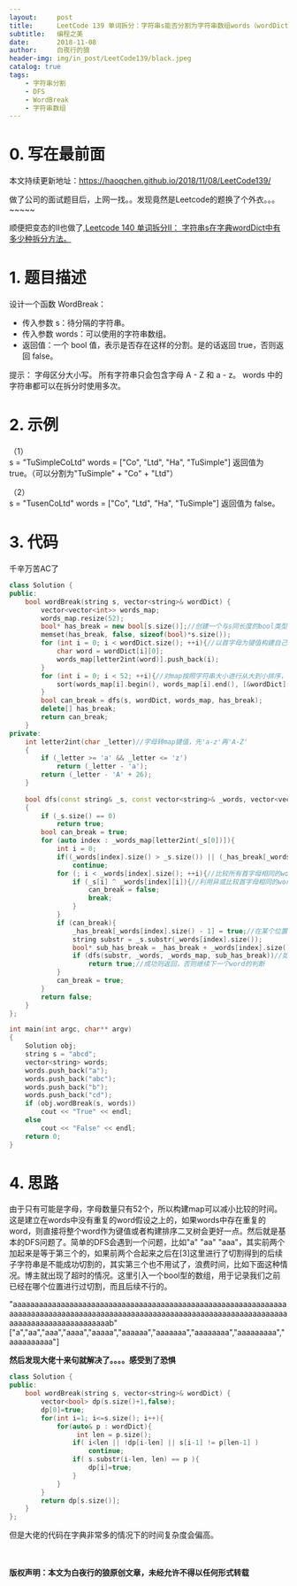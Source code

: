 ```yaml
---
layout:     post
title:      LeetCode 139 单词拆分：字符串s能否分割为字符串数组words（wordDict）中字符串的组合？（某未来公司面试题目）
subtitle:   编程之美
date:       2018-11-08
author:     白夜行的狼
header-img: img/in_post/LeetCode139/black.jpeg
catalog: true
tags:
    - 字符串分割
    - DFS
    - WordBreak
    - 字符串数组
--- 
```


# 0. 写在最前面
本文持续更新地址：<https://haoqchen.github.io/2018/11/08/LeetCode139/>

做了公司的面试题目后，上网一找。。发现竟然是Leetcode的题换了个外衣。。。~~~~~

顺便把变态的II也做了,[Leetcode 140 单词拆分II： 字符串s在字典wordDict中有多少种拆分方法。](https://haoqchen.github.io/2018/11/08/LeetCode140/)

# 1. 题目描述
设计一个函数 WordBreak：
+ 传入参数 s：待分隔的字符串。
+ 传入参数 words：可以使用的字符串数组。
+ 返回值：一个 bool 值，表示是否存在这样的分割。是的话返回 true，否则返回 false。

提示：
字母区分大小写。
所有字符串只会包含字母 A - Z 和 a - z。
words 中的字符串都可以在拆分时使用多次。

# 2. 示例
（1）  
s = "TuSimpleCoLtd"
words = ["Co", "Ltd", "Ha", "TuSimple"]
返回值为 true。（可以分割为"TuSimple" + "Co" + "Ltd"）

（2）  
s = "TusenCoLtd"
words = ["Co", "Ltd", "Ha", "TuSimple"]
返回值为 false。

# 3. 代码
千辛万苦AC了
```cpp
class Solution {
public:
    bool wordBreak(string s, vector<string>& wordDict) {
        vector<vector<int>> words_map;
        words_map.resize(52);
        bool* has_break = new bool[s.size()];//创建一个与s同长度的bool类型变量，用于存储以前在某个位置上是否已经进行过分割，比如在[5]这里进行过分割，然后[5]后面没能成功分割，那么以后遇到在[5]这里的分割就可以直接跳过了，没有这个会超时。
        memset(has_break, false, sizeof(bool)*s.size());
        for (int i = 0; i < wordDict.size(); ++i){//以首字母为键值构建自己的map
            char word = wordDict[i][0];
            words_map[letter2int(word)].push_back(i);
        }
        for (int i = 0; i < 52; ++i){//对map按照字符串大小进行从大到小排序，目的是想先用长的字符串进行分割，可以一定程度上节省时间，后来加入了has_break其实这里不用也行
            sort(words_map[i].begin(), words_map[i].end(), [&wordDict](int a, int b)->bool{ return (wordDict[a].size() > wordDict[b].size()); });
        }
        bool can_break = dfs(s, wordDict, words_map, has_break);
        delete[] has_break;
        return can_break;
    }
private:
    int letter2int(char _letter)//字母转map键值，先'a-z'再'A-Z'
    {
        if (_letter >= 'a' && _letter <= 'z')
            return (_letter - 'a');
        return (_letter - 'A' + 26);
    }
    
    bool dfs(const string& _s, const vector<string>& _words, vector<vector<int>>& _words_map, bool* _has_break)
    {
        if (_s.size() == 0)
            return true;
        bool can_break = true;
        for (auto index : _words_map[letter2int(_s[0])]){
            int i = 0;
            if((_words[index].size() > _s.size()) || (_has_break[_words[index].size() - 1]) )//如果字典字符串比原字符串大，以及已经在该位置进行过分割，直接跳过
                continue;
            for (; i < _words[index].size(); ++i){//比较所有首字母相同的words
                if (_s[i] ^ _words[index][i]){//利用异或比较首字母相同的word与s是否相同
                    can_break = false;
                    break;
                }
            }
            if (can_break){
                _has_break[_words[index].size() - 1] = true;//在某个位置上可以切割，记录下来
                string substr = _s.substr(_words[index].size());
                bool* sub_has_break = _has_break + _words[index].size();
                if (dfs(substr, _words, _words_map, sub_has_break))//如果可以切割则dfs迭代
                    return true;//成功则返回，否则继续下一个word的判断
            }
            can_break = true;
        }
        return false;
    }
};

int main(int argc, char** argv)
{
    Solution obj;
    string s = "abcd";
    vector<string> words;
    words.push_back("a");
    words.push_back("abc");
    words.push_back("b");
    words.push_back("cd");
    if (obj.wordBreak(s, words))
        cout << "True" << endl;
    else
        cout << "False" << endl;
    return 0;
}
```

# 4. 思路
由于只有可能是字母，字母数量只有52个，所以构建map可以减小比较的时间。这是建立在words中没有重复的word假设之上的，如果words中存在重复的word，则直接将整个word作为键值或者构建排序二叉树会更好一点。然后就是基本的DFS问题了。简单的DFS会遇到一个问题，比如"a" "aa" "aaa"，其实前两个加起来是等于第三个的，如果前两个合起来之后在[3]这里进行了切割得到的后续子字符串是不能成功切割的，其实第三个也不用试了，浪费时间，比如下面这种情况。博主就出现了超时的情况。这里引入一个bool型的数组，用于记录我们之前已经在哪个位置进行过切割，而且后续不行的。

"aaaaaaaaaaaaaaaaaaaaaaaaaaaaaaaaaaaaaaaaaaaaaaaaaaaaaaaaaaaaaaaaaaaaaaaaaaaaaaaaaaaaaaaaaaaaaaaaaaaaaaaaaaaaaaaaaaaaaaaaaaaaaaaaaaaaaaaaaaaaaaaaaaaaaab" ["a","aa","aaa","aaaa","aaaaa","aaaaaa","aaaaaaa","aaaaaaaa","aaaaaaaaa","aaaaaaaaaa"]

**然后发现大佬十来句就解决了。。。。感受到了恐惧**

```cpp
class Solution {
public:
    bool wordBreak(string s, vector<string>& wordDict) {
        vector<bool> dp(s.size()+1,false);
        dp[0]=true;
        for(int i=1; i<=s.size(); i++){
            for(auto& p : wordDict){
                 int len = p.size();
                if( i<len || !dp[i-len] || s[i-1] != p[len-1] )
                    continue;
                if( s.substr(i-len, len) == p ){
                    dp[i]=true;
                }
            }
        }
        return dp[s.size()];
    }
};
```

但是大佬的代码在字典非常多的情况下的时间复杂度会偏高。

<br><br>
**版权声明：本文为白夜行的狼原创文章，未经允许不得以任何形式转载**
